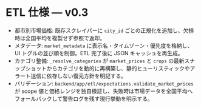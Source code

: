 # ETL 仕様 — v0.3

- 都市別市場価格: 既存スクレイパーに `city_id` ごとの正規化を追加し、欠損時は全国平均を複製せず参照で返却。
- メタデータ: `market_metadata` に表示名・タイムゾーン・優先度を格納し、UI トグルの並び順を制御。ETL 完了後に JSON キャッシュを再生成。
- カテゴリ整備: `_resolve_categories` が `market_prices` と `crops` の最新スナップショットからカテゴリを動的に再構築し、静的ヒューリスティックやアラート送信に依存しない復元方針を明記する。
- バリデーション: `backend/app/etl/expectations.validate_market_prices` が scope 値と価格レンジを独自検証し、失敗時は市場データを全国平均へフォールバックして警告ログを残す現行挙動を明示する。
